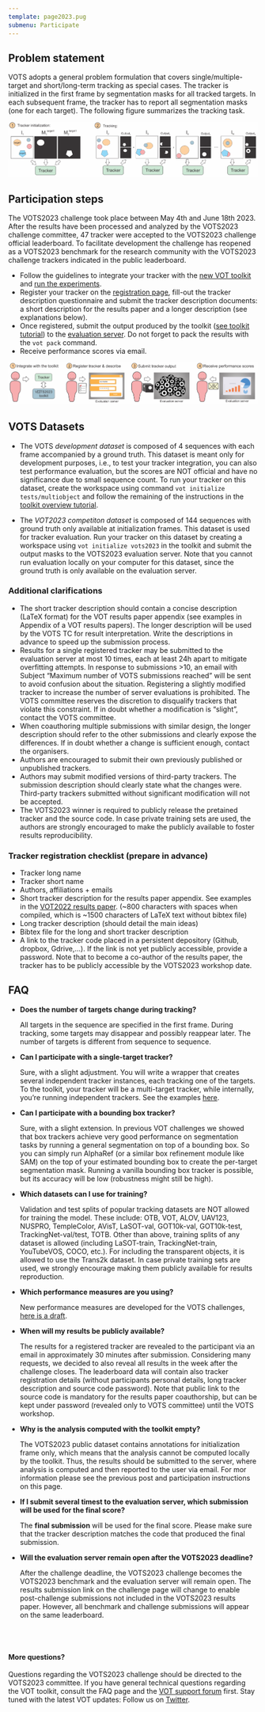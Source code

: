 ```yaml
---
template: page2023.pug
submenu: Participate
---
```


## Problem statement

VOTS adopts a general problem formulation that covers single/multiple-target and short/long-term tracking as special cases. The tracker is initialized in the first frame by segmentation masks for all tracked targets. In each subsequent frame, the tracker has to report all segmentation masks (one for each target). The following figure summarizes the tracking task.

![Problem statement](problem_statement.png)

## Participation steps

The VOTS2023 challenge took place between May 4th and June 18th 2023. After the results have been processed and analyzed by the VOTS2023 challenge committee, 47 tracker were accepted to the VOTS2023 challenge official leaderboard. To facilitate development the challenge has reopened as a VOTS2023 benchmark for the research community with the VOTS2023 challenge trackers indicated in the public leaderboard.

 - Follow the guidelines to integrate your tracker with the [new VOT toolkit](/howto/integration_multiobject.html) and [run the experiments](/howto/overview.html).
 - Register your tracker on the [registration page](https://forms.gle/YjQUsJnBN9DNod386), fill-out the tracker description questionnaire and submit the tracker description documents: a short description for the results paper and a longer description (see explanations below).
 - Once registered, submit the output produced by the toolkit ([see toolkit tutorial](https://www.votchallenge.net/howto/overview.html)) to the [evaluation server](https://eu.aihub.ml/competitions/201). Do not forget to pack the results with the `vot pack` command.
 - Receive performance scores via email. 

![Participation steps](participation_steps.png)

## VOTS Datasets

 - The VOTS *development dataset* is composed of 4 sequences with each frame accompanied by a ground truth. This dataset is meant only for development purposes, i.e., to test your tracker integration, you can also test performance evaluation, but the scores are NOT official and have no significance due to small sequence count. To run your tracker on this dataset, create the workspace using command `vot initialize tests/multiobject` and follow the remaining of the instructions in the [toolkit overview tutorial](/howto/overview.html).

 - The *VOT2023 competiton dataset* is composed of 144 sequences with ground truth only available at initialization frames. This dataset is used for tracker evaluation. Run your tracker on this dataset by creating a workspace using `vot initialize vots2023` in the toolkit and submit the output masks to the VOTS2023 evaluation server. Note that you cannot run evaluation locally on your computer for this dataset, since the ground truth is only available on the evaluation server.


### Additional clarifications
 
 - The short tracker description should contain a concise description (LaTeX format) for the VOT results paper appendix (see examples in Appendix of a VOT results papers). The longer description will be used by the VOTS TC for result interpretation. Write the descriptions in advance to speed up the submission process.
 - Results for a single registered tracker may be submitted to the evaluation server at most 10 times, each at least 24h apart to mitigate overfitting attempts. In response to submissions >10, an email  with Subject “Maximum number of VOTS submissions reached” will be sent to avoid confusion about the situation. Registering a slightly modified tracker to increase the number of server evaluations is prohibited. The VOTS committee reserves the discretion to disqualify trackers that violate this constraint. If in doubt whether a modification is “slight”, contact the VOTS committee.
 - When  coauthoring multiple submissions with similar design, the longer description should refer to the other submissions and clearly expose the differences. If in doubt whether a change is sufficient enough, contact the organisers. 
 - Authors are encouraged to submit their own previously published or unpublished trackers.
 - Authors may submit modified versions of third-party trackers. The submission description should clearly state what the changes were. Third-party trackers submitted without significant modification will not be accepted.
 - The VOTS2023 winner is required to publicly release the pretained tracker and the source code. In case private training sets are used, the authors are strongly encouraged to make the publicly available to foster results reproducibility.


### Tracker registration checklist (prepare in advance)

- Tracker long name
- Tracker short name
- Authors, affiliations + emails
- Short tracker description for the results paper appendix. See examples in the [VOT2022 results paper](https://prints.vicos.si/publications/files/416). (~800 characters with spaces when compiled, which is ~1500 characters of LaTeX text without bibtex file)
- Long tracker description (should detail the main ideas)
- Bibtex file for the long and short tracker description
- A link to the tracker code placed in a persistent depository (Github, dropbox, Gdrive,...). If the link is not yet publicly accessible, provide a password. Note that to become a co-author of the results paper, the tracker has to be publicly accessible by the VOTS2023 workshop date.

## FAQ

  - **Does the number of targets change during tracking?**

    All targets in the sequence are specified in the first frame. During tracking, some targets may disappear and possibly reappear later. The number of targets is different from sequence to sequence.

  - **Can I participate with a single-target tracker?**

    Sure, with a slight adjustment. You will write a wrapper that creates several independent tracker instances, each tracking one of the targets. To the toolkit, your tracker will be a multi-target tracker, while internally, you’re running independent trackers. See the examples [here](https://github.com/votchallenge/integration/blob/master/python/). 

  - **Can I participate with a bounding box tracker?**

    Sure, with a slight extension. In previous VOT challenges we showed that box trackers achieve very good performance on segmentation tasks by running a general segmentation on top of a bounding box. So you can simply run AlphaRef (or a similar box refinement module like SAM) on the top of your estimated bounding box to create the per-target segmentation mask. Running a vanilla bounding box tracker is possible, but its accuracy will be low (robustness might still be high). 

  - **Which datasets can I use for training?**

    Validation and test splits of popular tracking datasets are NOT allowed for training the model. These include: OTB, VOT, ALOV, UAV123, NUSPRO, TempleColor, AVisT, LaSOT-val, GOT10k-val, GOT10k-test, TrackingNet-val/test, TOTB.
    Other than above, training splits of any dataset is allowed (including LaSOT-train, TrackingNet-train, YouTubeVOS, COCO, etc.). For including the transparent objects, it is allowed to use the Trans2k dataset. In case private training sets are used, we strongly encourage making them publicly available for results reproduction. 

  - **Which performance measures are you using?**

    New performance measures are developed for the VOTS challenges, [here is a draft](https://data.votchallenge.net/vots2023/measures.pdf).

  - **When will my results be publicly available?**

    The results for a registered tracker are revealed to the participant via an email in approximately 30 minutes after submission. Considering many requests, we decided to also reveal all results in the week after the challenge closes. The leaderboard data will contain also tracker registration details (without participants personal details, long tracker description and source code password). Note that public link to the source code is mandatory for the results paper coauthorship, but can be kept under password (revealed only to VOTS committee) until the VOTS workshop.
  
  - **Why is the analysis computed with the toolkit empty?**

    The VOTS2023 public dataset contains annotations for initialization frame only, which means that the analysis cannot be computed locally by the toolkit. Thus, the results should be submitted to the server, where analysis is computed and then reported to the user via email. For mor information please see the previous post and participation instructions on this page. 

  - **If I submit several timest to the evaluation server, which submission will be used for the final score?**
    
    The **final submission** will be used for the final score. Please make sure that the tracker description matches the code that produced the final submission.

  - **Will the evaluation server remain open after the VOTS2023 deadline?**

    After the challenge deadline, the VOTS2023 challenge becomes the VOTS2023 benchmark and the evaluation server will remain open. The results submission link on the challenge page will change to enable post-challenge submissions not included in the VOTS2023 results paper. However, all benchmark and challenge submissions will appear on the same leaderboard.

<br/>
<br/>

<div class="alert alert-info" role="alert">
<div class="icon-left"><i class="glyphicon glyphicon-bullhorn hugeicon"></i> </div>
<h4>More questions?</h4>

Questions regarding the VOTS2023 challenge should be directed to the VOTS2023 committee. If you have general technical questions regarding the VOT toolkit, consult the FAQ page and the [VOT support forum](https://groups.google.com/g/votchallenge-help) first. Stay tuned with the latest VOT updates: Follow us on [Twitter](https://twitter.com/votchallenge). 
</div>



